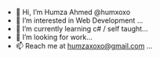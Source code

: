 - 👋 Hi, I’m Humza Ahmed @humxoxo
- 👀 I’m interested in Web Development ...
- 🌱 I’m currently learning c# / self taught...
- 💞️ I’m looking for work...
- 📫 Reach me at humzaxoxo@gmail.com ...

<!---
humxoxo/humxoxo is a ✨ special ✨ repository because its `README.md` (this file) appears on your GitHub profile.
You can click the Preview link to take a look at your changes.
--->
